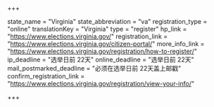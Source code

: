 +++

state_name = "Virginia"
state_abbreviation = "va"
registration_type = "online"
translationKey = "Virginia"
type = "register"
hp_link = "https://www.elections.virginia.gov/"
registration_link = "https://www.elections.virginia.gov/citizen-portal/"
more_info_link = "https://www.elections.virginia.gov/registration/how-to-register/"
ip_deadline = "选举日前 22天"
online_deadline = "选举日前 22天"
mail_postmarked_deadline = "必须在选举日前 22天盖上邮戳"
confirm_registration_link = "https://www.elections.virginia.gov/registration/view-your-info/"

+++